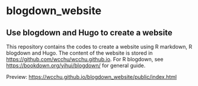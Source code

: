 # blogdown_website

## Use blogdown and Hugo to create a website

This repository contains the codes to create a website using R markdown, R blogdown and Hugo. The content of the website is stored in https://github.com/wcchu/wcchu.github.io. For R blogdown, see https://bookdown.org/yihui/blogdown/ for general guide.

Preview: https://wcchu.github.io/blogdown_website/public/index.html

